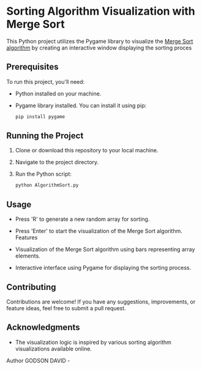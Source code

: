 
# Sorting Algorithm Visualization with Merge Sort

This Python project utilizes the Pygame library to visualize the [Merge Sort algorithm](https://en.wikipedia.org/wiki/Merge_sort) by creating an interactive window displaying the sorting proces

## Prerequisites

To run this project, you'll need:

- Python installed on your machine.
- Pygame library installed. You can install it using pip:

  ```bash
  pip install pygame
  ```

## Running the Project

1. Clone or download this repository to your local machine.
2. Navigate to the project directory.
3. Run the Python script:

   ```bash
   python AlgorithmSort.py
   ```
## Usage

- Press 'R' to generate a new random array for sorting.
- Press 'Enter' to start the visualization of the Merge Sort algorithm.
Features

- Visualization of the Merge Sort algorithm using bars representing array elements.
- Interactive interface using Pygame for displaying the sorting process.

## Contributing

Contributions are welcome! If you have any suggestions, improvements, or feature ideas, feel free to submit a pull request.

## Acknowledgments

- The visualization logic is inspired by various sorting algorithm visualizations available online.

Author
GODSON DAVID - 
